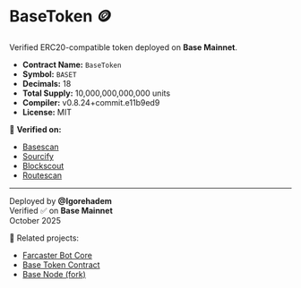# BaseToken 🪙

Verified ERC20-compatible token deployed on **Base Mainnet**.

- **Contract Name:** `BaseToken`
- **Symbol:** `BASET`
- **Decimals:** 18  
- **Total Supply:** 10,000,000,000,000 units
- **Compiler:** v0.8.24+commit.e11b9ed9  
- **License:** MIT  

🔗 **Verified on:**
- [Basescan](https://basescan.org/address/0xc419F1db048B08671c1CA40D4Ac66EaAf452b20a#code)
- [Sourcify](https://repo.sourcify.dev/8453/0xc419F1db048B08671c1CA40D4Ac66EaAf452b20a/)
- [Blockscout](https://base.blockscout.com/address/0xc419F1db048B08671c1CA40D4Ac66EaAf452b20a)
- [Routescan](https://routescan.io/address/0xc419F1db048B08671c1CA40D4Ac66EaAf452b20a/contract/8453/code)

---

Deployed by **@Igorehadem**  
Verified ✅ on **Base Mainnet**  
October 2025


🧠 Related projects:
- [Farcaster Bot Core](https://github.com/Igorehadem/farcaster-bot-core)
- [Base Token Contract](https://basescan.org/address/0xc419F1db048B08671c1CA40D4Ac66EaAf452b20a#code)
- [Base Node (fork)](https://github.com/Igorehadem/node)
